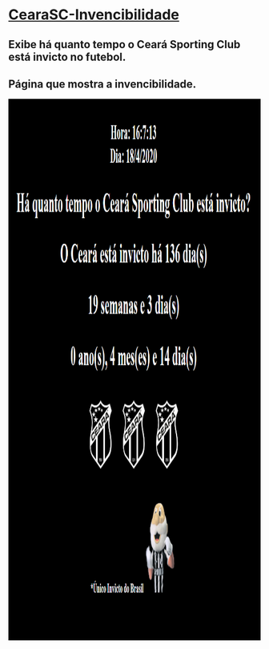 # [CearaSC-Invencibilidade](https://cearasc2020.herokuapp.com) 

## Exibe há quanto tempo o Ceará Sporting Club está invicto no futebol.  

## Página que mostra a invencibilidade.
<p align="center">
<font>
<img src = "https://github.com/FranciscoIuri/CearaSC-Invencibilidade/blob/master/Site.PNG" width = "720" height =  "1080" >
</font>
</p>
